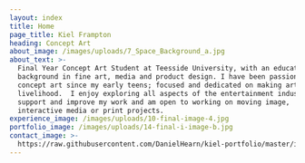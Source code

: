 ```yaml
---
layout: index
title: Home
page_title: Kiel Frampton
heading: Concept Art
about_image: /images/uploads/7_Space_Background_a.jpg
about_text: >-
  Final Year Concept Art Student at Teesside University, with an educational
  background in fine art, media and product design. I have been passionate about
  concept art since my early teens; focused and dedicated on making art my
  livelihood.  I enjoy exploring all aspects of the entertainment industry to
  support and improve my work and am open to working on moving image,
  interactive media or print projects.
experience_image: /images/uploads/10-final-image-4.jpg
portfolio_image: /images/uploads/14-final-i-image-b.jpg
contact_image: >-
  https://raw.githubusercontent.com/DanielHearn/kiel-portfolio/master/images/uploads/5-turnaround-d-l.jpg
---
```


